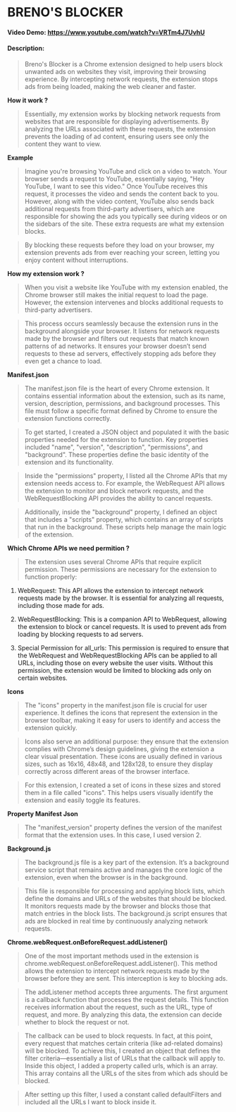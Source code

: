 # BRENO'S BLOCKER
#### Video Demo:  <https://www.youtube.com/watch?v=VRTm4J7UvhU>
#### Description:
> Breno's Blocker is a Chrome extension designed to help users block unwanted ads on websites they visit, improving their browsing experience. By intercepting network requests, the extension stops ads from being loaded, making the web cleaner and faster.

**How it work ?**
> Essentially, my extension works by blocking network requests from websites that are responsible for displaying advertisements. By analyzing the URLs associated with these requests, the extension prevents the loading of ad content, ensuring users see only the content they want to view.

**Example**
> Imagine you're browsing YouTube and click on a video to watch. Your browser sends a request to YouTube, essentially saying, "Hey YouTube, I want to see this video." Once YouTube receives this request, it processes the video and sends the content back to you. However, along with the video content, YouTube also sends back additional requests from third-party advertisers, which are responsible for showing the ads you typically see during videos or on the sidebars of the site. These extra requests are what my extension blocks.

> By blocking these requests before they load on your browser, my extension prevents ads from ever reaching your screen, letting you enjoy content without interruptions.

**How my extension work ?**
> When you visit a website like YouTube with my extension enabled, the Chrome browser still makes the initial request to load the page. However, the extension intervenes and blocks additional requests to third-party advertisers.

> This process occurs seamlessly because the extension runs in the background alongside your browser. It listens for network requests made by the browser and filters out requests that match known patterns of ad networks. It ensures your browser doesn’t send requests to these ad servers, effectively stopping ads before they even get a chance to load.

**Manifest.json**
> The manifest.json file is the heart of every Chrome extension. It contains essential information about the extension, such as its name, version, description, permissions, and background processes. This file must follow a specific format defined by Chrome to ensure the extension functions correctly.

> To get started, I created a JSON object and populated it with the basic properties needed for the extension to function. Key properties included "name", "version", "description", "permissions", and "background". These properties define the basic identity of the extension and its functionality.

> Inside the "permissions" property, I listed all the Chrome APIs that my extension needs access to. For example, the WebRequest API allows the extension to monitor and block network requests, and the WebRequestBlocking API provides the ability to cancel requests.

> Additionally, inside the "background" property, I defined an object that includes a "scripts" property, which contains an array of scripts that run in the background. These scripts help manage the main logic of the extension.

  **Which Chrome APIs we need permition ?**
  > The extension uses several Chrome APIs that require explicit permission. These permissions are necessary for the extension to function properly:

  1. WebRequest: This API allows the extension to intercept network requests made by the browser. It is essential for analyzing all requests, including those made for ads.

  2. WebRequestBlocking: This is a companion API to WebRequest, allowing the extension to block or cancel requests. It is used to prevent ads from loading by blocking requests to ad servers.

  3. Special Permission for all_urls: This permission is required to ensure that the WebRequest and WebRequestBlocking APIs can be applied to all URLs, including those on every website the user visits. Without this permission, the extension would be limited to blocking ads only on certain websites.

**Icons**
> The "icons" property in the manifest.json file is crucial for user experience. It defines the icons that represent the extension in the browser toolbar, making it easy for users to identify and access the extension quickly.

> Icons also serve an additional purpose: they ensure that the extension complies with Chrome’s design guidelines, giving the extension a clear visual presentation. These icons are usually defined in various sizes, such as 16x16, 48x48, and 128x128, to ensure they display correctly across different areas of the browser interface.

> For this extension, I created a set of icons in these sizes and stored them in a file called "icons". This helps users visually identify the extension and easily toggle its features.

**Property Manifest Json**
> The "manifest_version" property defines the version of the manifest format that the extension uses. In this case, I used version 2.

**Background.js**
> The background.js file is a key part of the extension. It’s a background service script that remains active and manages the core logic of the extension, even when the browser is in the background.

> This file is responsible for processing and applying block lists, which define the domains and URLs of the websites that should be blocked. It monitors requests made by the browser and blocks those that match entries in the block lists. The background.js script ensures that ads are blocked in real time by continuously analyzing network requests.

**Chrome.webRequest.onBeforeRequest.addListener()**
> One of the most important methods used in the extension is chrome.webRequest.onBeforeRequest.addListener(). This method allows the extension to intercept network requests made by the browser before they are sent. This interception is key to blocking ads.

> The addListener method accepts three arguments. The first argument is a callback function that processes the request details. This function receives information about the request, such as the URL, type of request, and more. By analyzing this data, the extension can decide whether to block the request or not.

> The callback can be used to block requests. In fact, at this point, every request that matches certain criteria (like ad-related domains) will be blocked. To achieve this, I created an object that defines the filter criteria—essentially a list of URLs that the callback will apply to. Inside this object, I added a property called urls, which is an array. This array contains all the URLs of the sites from which ads should be blocked.

> After setting up this filter, I used a constant called defaultFilters and included all the URLs I want to block inside it.
